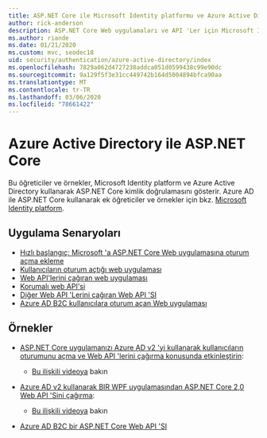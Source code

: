 ```yaml
---
title: ASP.NET Core ile Microsoft Identity platformu ve Azure Active Directory
author: rick-anderson
description: ASP.NET Core Web uygulamaları ve API 'Ler için Microsoft Identity platform Azure Active Directory kimlik doğrulamasıyla ilgili konuları bulun.
ms.author: riande
ms.date: 01/21/2020
ms.custom: mvc, seodec18
uid: security/authentication/azure-active-directory/index
ms.openlocfilehash: 7829a062d4727238addca051d0599438c99e90dc
ms.sourcegitcommit: 9a129f5f3e31cc449742b164d5004894bfca90aa
ms.translationtype: MT
ms.contentlocale: tr-TR
ms.lasthandoff: 03/06/2020
ms.locfileid: "78661422"
---
```

# <a name="azure-active-directory-with-aspnet-core"></a>Azure Active Directory ile ASP.NET Core

Bu öğreticiler ve örnekler, Microsoft Identity platform ve Azure Active Directory kullanarak ASP.NET Core kimlik doğrulamasını gösterir. Azure AD ile ASP.NET Core kullanarak ek öğreticiler ve örnekler için bkz. [Microsoft Identity platform](/azure/active-directory/develop/).

## <a name="application-scenarios"></a>Uygulama Senaryoları

* [Hızlı başlangıç: Microsoft 'a ASP.NET Core Web uygulamasına oturum açma ekleme](/azure/active-directory/develop/quickstart-v2-aspnet-core-webapp)
* [Kullanıcıların oturum açtığı web uygulaması](/azure/active-directory/develop/scenario-web-app-sign-user-overview?tabs=aspnetcore)
* [Web API'lerini çağıran web uygulaması](/azure/active-directory/develop/scenario-web-app-call-api-overview)
* [Korumalı web API'si](/azure/active-directory/develop/scenario-protected-web-api-overview)
* [Diğer Web API 'Lerini çağıran Web API 'SI](/azure/active-directory/develop/scenario-web-api-call-api-overview)
* [Azure AD B2C kullanıcılara oturum açan Web uygulaması](xref:security/authentication/azure-ad-b2c)

## <a name="samples"></a>Örnekler

* [ASP.NET Core uygulamanızı Azure AD v2 'yi kullanarak kullanıcıların oturumunu açma ve Web API 'lerini çağırma konusunda etkinleştirin](/samples/azure-samples/active-directory-aspnetcore-webapp-openidconnect-v2/enable-webapp-signin/): 
  * [Bu ilişkili videoya](https://channel9.msdn.com/Events/Build/2018/THR5001) bakın

* [Azure AD v2 kullanarak BIR WPF uygulamasından ASP.NET Core 2,0 Web API 'Sini çağırma](/samples/azure-samples/active-directory-dotnet-native-aspnetcore-v2/calling-an-aspnet-core-web-api-from-a-wpf-application-using-azure-ad-v2/): 
  * [Bu ilişkili videoya](https://channel9.msdn.com/Events/Build/2018/THR5000) bakın

* [Azure AD B2C bir ASP.NET Core Web API 'SI](https://azure.microsoft.com/resources/samples/active-directory-b2c-dotnetcore-webapi/)

